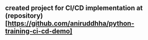 ## created project for CI/CD implementation at (repository)[https://github.com/aniruddhha/python-training-ci-cd-demo]